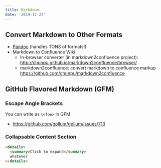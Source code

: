 ```yaml
---
title: Markdown
date: '2019-11-23'
---
```


## Convert Markdown to Other Formats

- [Pandoc](https://pandoc.org/) (handles TONS of formats!)
- Markdown to Confluence Wiki
  - In-browser converter (in markdown2confluence project): http://chunpu.github.io/markdown2confluence/browser/
  - markdown2confluence: convert markdown to confluence markup https://github.com/chunpu/markdown2confluence

## GitHub Flavored Markdown (GFM)

### Escape Angle Brackets

You can write <foo> as `\<foo>` in GFM

- https://github.com/gollum/gollum/issues/713

### Collapsable Content Section

```html
<details>
  <summary>Click to expand</summary>
  whatever
</details>
```
